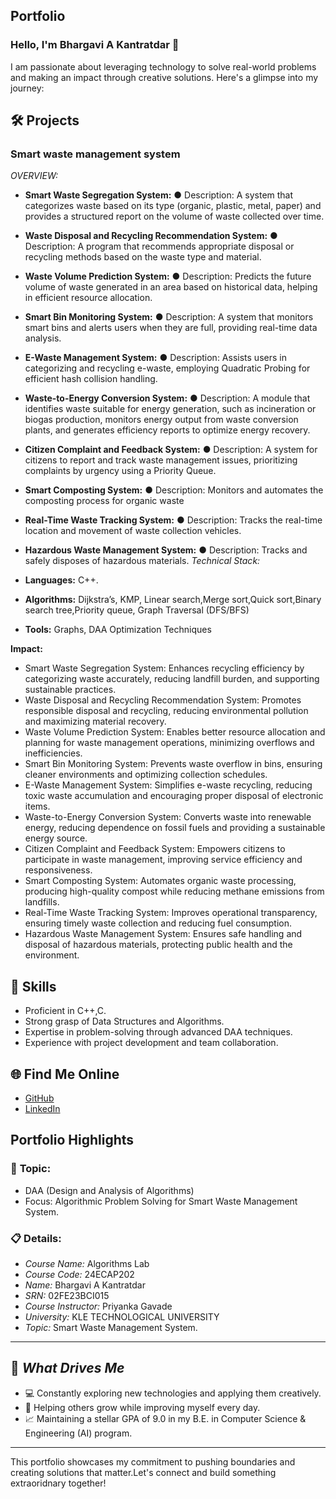 ## **Portfolio**

### Hello, I'm Bhargavi A Kantratdar 👋

I am passionate about leveraging technology to solve real-world problems and making an impact through creative solutions. 
Here's a glimpse into my journey:  


## 🛠 Projects

### **Smart waste management system** 

*OVERVIEW:*  

- **Smart Waste Segregation System:**
● Description: A system that categorizes waste based on its type (organic, plastic, metal,
paper) and provides a structured report on the volume of waste collected over time.

- **Waste Disposal and Recycling Recommendation System:**
● Description: A program that recommends appropriate disposal or recycling methods
based on the waste type and material.
- **Waste Volume Prediction System:**
● Description: Predicts the future volume of waste generated in an area based on
historical data, helping in efficient resource allocation.
- **Smart Bin Monitoring System:**
● Description: A system that monitors smart bins and alerts users when they are full,
providing real-time data analysis.
-  **E-Waste Management System:**
● Description: Assists users in categorizing and recycling e-waste, employing Quadratic
Probing for efficient hash collision handling.
- **Waste-to-Energy Conversion System:**
● Description: A module that identifies waste suitable for energy generation, such as
incineration or biogas production, monitors energy output from waste conversion plants,
and generates efficiency reports to optimize energy recovery.
-  **Citizen Complaint and Feedback System:**
● Description: A system for citizens to report and track waste management issues,
prioritizing complaints by urgency using a Priority Queue.
-  **Smart Composting System:**
● Description: Monitors and automates the composting process for organic waste
-  **Real-Time Waste Tracking System:**
● Description: Tracks the real-time location and movement of waste collection vehicles.
-  **Hazardous Waste Management System:**
● Description: Tracks and safely disposes of hazardous materials.
*Technical Stack:*  

- **Languages:** C++. 
- **Algorithms:** Dijkstra’s, KMP, Linear search,Merge sort,Quick sort,Binary search tree,Priority queue, Graph Traversal (DFS/BFS)
- **Tools:** Graphs, DAA Optimization Techniques  

**Impact:** 

- Smart Waste Segregation System: Enhances recycling efficiency by categorizing waste accurately, reducing landfill burden, and supporting sustainable practices.
- Waste Disposal and Recycling Recommendation System: Promotes responsible disposal and recycling, reducing environmental pollution and maximizing material recovery.
- Waste Volume Prediction System: Enables better resource allocation and planning for waste management operations, minimizing overflows and inefficiencies.
- Smart Bin Monitoring System: Prevents waste overflow in bins, ensuring cleaner environments and optimizing collection schedules.
- E-Waste Management System: Simplifies e-waste recycling, reducing toxic waste accumulation and encouraging proper disposal of electronic items.
- Waste-to-Energy Conversion System: Converts waste into renewable energy, reducing dependence on fossil fuels and providing a sustainable energy source.
- Citizen Complaint and Feedback System: Empowers citizens to participate in waste management, improving service efficiency and responsiveness.
- Smart Composting System: Automates organic waste processing, producing high-quality compost while reducing methane emissions from landfills.
- Real-Time Waste Tracking System: Improves operational transparency, ensuring timely waste collection and reducing fuel consumption.
- Hazardous Waste Management System: Ensures safe handling and disposal of hazardous materials, protecting public health and the environment.

## 🚀 **Skills**

- Proficient in C++,C. 
- Strong grasp of Data Structures and Algorithms.  
- Expertise in problem-solving through advanced DAA techniques.  
- Experience with project development and team collaboration.  


## 🌐 **Find Me Online**

- [GitHub](https://github.com/BhargaviAK/topic.github.io/edit/main/README.md)
- [LinkedIn](https://www.linkedin.com/in/bhargavi-k-370658306/)

## Portfolio Highlights

### 🎯 **Topic:** 

- DAA (Design and Analysis of Algorithms)  
- Focus: Algorithmic Problem Solving for Smart Waste Management System.

### 📋 **Details:**

- *Course Name:* Algorithms Lab 
- *Course Code:* 24ECAP202  
- *Name:* Bhargavi A Kantratdar 
- *SRN:* 02FE23BCI015  
- *Course Instructor:* Priyanka Gavade  
- *University:* KLE TECHNOLOGICAL UNIVERSITY
- *Topic:* Smart Waste Management System.

---

## 🎨 *What Drives Me*  
- 💻 Constantly exploring new technologies and applying them creatively.  
- 🤝 Helping others grow while improving myself every day.  
- 📈 Maintaining a stellar GPA of 9.0 in my B.E. in Computer Science & Engineering (AI) program.  

---

This portfolio showcases my commitment to pushing boundaries and creating solutions that matter.Let's connect and build something extraoridnary together!
